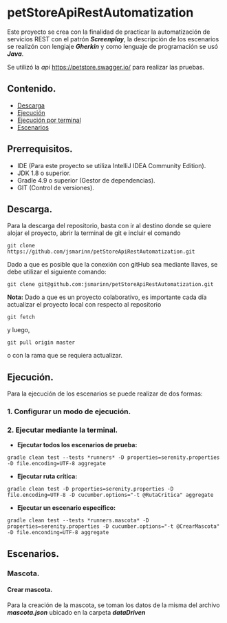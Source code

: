 # petStoreApiRestAutomatization

Este proyecto se crea con la finalidad de practicar la automatización de servicios REST con el patrón ***Screenplay***, la descripción de los escenarios se realizón con lengiaje ***Gherkin*** y como lenguaje de programación se usó ***Java***.

Se utilizó la *api* https://petstore.swagger.io/ para realizar las pruebas.

## Contenido.
- [Descarga](#descarga)
- [Ejecución](#ejecución)
- [Ejecución por terminal](#2-ejecutar-mediante-la-terminal)
- [Escenarios](#escenarios)

## Prerrequisitos.
- IDE (Para este proyecto se utiliza IntelliJ IDEA Community Edition).
- JDK 1.8 o superior.
- Gradle 4.9 o superior (Gestor de dependencias).
- GIT (Control de versiones).

## Descarga.
Para la descarga del repositorio, basta con ir al destino donde se quiere alojar el proyecto, abrir la terminal de git e incluir el comando
```
git clone https://github.com/jsmarinn/petStoreApiRestAutomatization.git
```
Dado a que es posible que la conexión con gitHub sea mediante llaves, se debe utilizar el siguiente comando:
```
git clone git@github.com:jsmarinn/petStoreApiRestAutomatization.git
```

**Nota:** Dado a que es un proyecto colaborativo, es importante cada día actualizar el proyecto local con respecto al repositorio
```
git fetch
``` 
y luego,
```
git pull origin master
```
o con la rama que se requiera actualizar.

## Ejecución.
Para la ejecución de los escenarios se puede realizar de dos formas:

### 1. Configurar un modo de ejecución.

### 2. Ejecutar mediante la terminal.
- **Ejecutar todos los escenarios de prueba:**
```
gradle clean test --tests *runners* -D properties=serenity.properties -D file.encoding=UTF-8 aggregate
```

- **Ejecutar ruta crítica:**
```
gradle clean test -D properties=serenity.properties -D file.encoding=UTF-8 -D cucumber.options="-t @RutaCritica" aggregate
```

- **Ejecutar un escenario específico:**
```
gradle clean test --tests *runners.mascota* -D properties=serenity.properties -D cucumber.options="-t @CrearMascota" -D file.enconding=UTF-8 aggregate
```

## Escenarios.

### Mascota.
#### Crear mascota.
Para la creación de la mascota, se toman los datos de la misma del archivo ***mascota.json*** ubicado en la carpeta ***dataDriven***